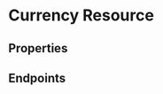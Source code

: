 # Currency Resource

## Properties

<ResourceProperties :resource="'currency'" :lang="'en'"/>

## Endpoints

[//]: <> (GET ENDPOINT)
<ResourceEndpoint :resource="'currency'" :endpoint="'get'" :lang="'en'">

<template v-slot:responseJSON>

<<< @/docs/fixtures/api/currency/response/json/get_id.json

</template>

<template v-slot:responseXML>

<<< @/docs/fixtures/api/currency/response/xml/get_id.xml

</template>

</ResourceEndpoint>

[//]: <> (GETCOLLECTION ENDPOINT)
<ResourceEndpoint :resource="'currency'" :endpoint="'getCollection'" :lang="'en'">

<template v-slot:responseJSON>

<<< @/docs/fixtures/api/currency/response/json/get_page.json

</template>

<template v-slot:responseXML>

<<< @/docs/fixtures/api/currency/response/xml/get_page.xml

</template>

</ResourceEndpoint>

